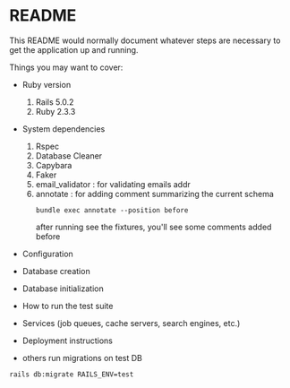 # README

This README would normally document whatever steps are necessary to get the
application up and running.

Things you may want to cover:

* Ruby version
  1. Rails 5.0.2  
  2. Ruby 2.3.3

* System dependencies
   1. Rspec
   2. Database Cleaner
   3. Capybara
   4. Faker
   5. email_validator : for validating emails addr
   6. annotate : for adding comment summarizing the current schema
      ```
      bundle exec annotate --position before
      ```
      after running see the fixtures, you'll see some comments added before
* Configuration

* Database creation

* Database initialization

* How to run the test suite

* Services (job queues, cache servers, search engines, etc.)

* Deployment instructions

* others
run migrations on test DB
```
rails db:migrate RAILS_ENV=test
```